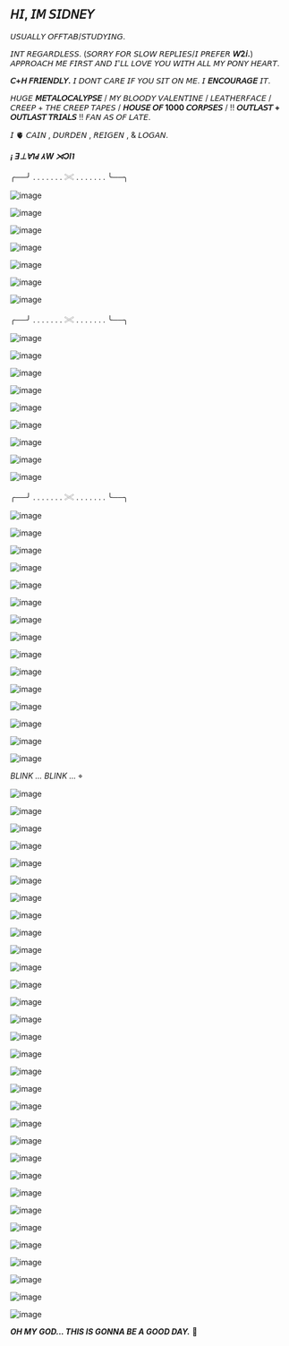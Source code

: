 ## 𝘏𝘐, 𝘐𝘔 𝘚𝘐𝘋𝘕𝘌𝘠
𝘜𝘚𝘜𝘈𝘓𝘓𝘠 𝘖𝘍𝘍𝘛𝘈𝘉/𝘚𝘛𝘜𝘋𝘠𝘐𝘕𝘎.

𝘐𝘕𝘛 𝘙𝘌𝘎𝘈𝘙𝘋𝘓𝘌𝘚𝘚. (𝘚𝘖𝘙𝘙𝘠 𝘍𝘖𝘙 𝘚𝘓𝘖𝘞 𝘙𝘌𝘗𝘓𝘐𝘌𝘚/𝘐 𝘗𝘙𝘌𝘍𝘌𝘙 **𝘞2𝘪.**) 𝘈𝘗𝘗𝘙𝘖𝘈𝘊𝘏 𝘔𝘌 𝘍𝘐𝘙𝘚𝘛 𝘈𝘕𝘋 𝘐'𝘓𝘓 𝘓𝘖𝘝𝘌 𝘠𝘖𝘜 𝘞𝘐𝘛𝘏 𝘈𝘓𝘓 𝘔𝘠 𝘗𝘖𝘕𝘠 𝘏𝘌𝘈𝘙𝘛. 

**𝘊+𝘏 𝘍𝘙𝘐𝘌𝘕𝘋𝘓𝘠.** 𝘐 𝘋𝘖𝘕𝘛 𝘊𝘈𝘙𝘌 𝘐𝘍 𝘠𝘖𝘜 𝘚𝘐𝘛 𝘖𝘕 𝘔𝘌. 𝘐 **𝘌𝘕𝘊𝘖𝘜𝘙𝘈𝘎𝘌** 𝘐𝘛.

𝘏𝘜𝘎𝘌 **𝘔𝘌𝘛𝘈𝘓𝘖𝘊𝘈𝘓𝘠𝘗𝘚𝘌** / 𝘔𝘠 𝘉𝘓𝘖𝘖𝘋𝘠 𝘝𝘈𝘓𝘌𝘕𝘛𝘐𝘕𝘌 / 𝘓𝘌𝘈𝘛𝘏𝘌𝘙𝘍𝘈𝘊𝘌 / 𝘊𝘙𝘌𝘌𝘗 + 𝘛𝘏𝘌 𝘊𝘙𝘌𝘌𝘗 𝘛𝘈𝘗𝘌𝘚 / **𝘏𝘖𝘜𝘚𝘌 𝘖𝘍 1000 𝘊𝘖𝘙𝘗𝘚𝘌𝘚** / !! **𝘖𝘜𝘛𝘓𝘈𝘚𝘛 + 𝘖𝘜𝘛𝘓𝘈𝘚𝘛 𝘛𝘙𝘐𝘈𝘓𝘚** !! 𝘍𝘈𝘕 𝘈𝘚 𝘖𝘍 𝘓𝘈𝘛𝘌.

𝘐 🫀 𝘊𝘈𝘐𝘕 , 𝘋𝘜𝘙𝘋𝘌𝘕 , 𝘙𝘌𝘐𝘎𝘌𝘕 , & 𝘓𝘖𝘎𝘈𝘕.


***¡ Ǝ⊥∀˥Ԁ ⅄W ⋊ƆI˥***


╭──╯ . . . . . . .    𓏵    . . . . .  . . ╰──╮

![image](https://github.com/user-attachments/assets/6b2ff4a9-6c71-4eaf-b386-d3e5ede8da9f)

![image](https://github.com/user-attachments/assets/95d5231b-57a9-47cb-a2c3-f90f6bd6eba6)

![image](https://github.com/user-attachments/assets/eab4fdee-ad91-4e1c-8397-8118c9847532)

![image](https://github.com/user-attachments/assets/058422ad-babb-4a26-9a6c-d0b6a9bd92dd)






![image](https://github.com/user-attachments/assets/04cd6db2-e5db-43ea-947d-34f3aa5f0adb)

![image](https://github.com/user-attachments/assets/1a1f934d-1d8b-41a6-80c3-1f4f3e656766)




![image](https://github.com/user-attachments/assets/da7e46b2-37c8-4214-8fa9-d210f08e28ef)

╭──╯ . . . . . . .    𓏵    . . . . .  . . ╰──╮



![image](https://github.com/user-attachments/assets/de11797d-862f-405f-9e6f-47266f62e29f)


![image](https://github.com/user-attachments/assets/04ca80f6-73dc-4680-bfea-bdfc8ef87e33)


![image](https://github.com/user-attachments/assets/3c492925-a3ff-40cf-b982-ecfba80cff26)


![image](https://github.com/user-attachments/assets/c43d4ef1-ef51-4027-9228-a8058e3333ee)


![image](https://github.com/user-attachments/assets/dc695afd-ad4e-4401-a61d-a35cd9a4b4f3)


![image](https://github.com/user-attachments/assets/72f4cb6e-12c9-47ea-94f9-6d7acaf29f58)


![image](https://github.com/user-attachments/assets/9866d18b-df06-423d-ade3-4817c3fee4e0)


![image](https://github.com/user-attachments/assets/c164621a-288a-4142-8eb9-3fbac0fd12ec)



![image](https://github.com/user-attachments/assets/48903acf-d8c6-4438-931e-682cfc57702c)

╭──╯ . . . . . . .    𓏵    . . . . .  . . ╰──╮

![image](https://github.com/user-attachments/assets/d8ae81b0-41a8-4c86-806e-1b1b883210c2)

![image](https://github.com/user-attachments/assets/036a881a-010c-41d1-8f1c-978f9360c14a)


![image](https://github.com/user-attachments/assets/120c1bc8-c673-4779-b0c7-c3e359045550)


![image](https://github.com/user-attachments/assets/d77890ab-0fbe-4ba4-90ab-18c08df77f7a)


![image](https://github.com/user-attachments/assets/cff90bfd-9972-4ccd-8f33-7fdc6a1901df)



![image](https://github.com/user-attachments/assets/50fe89c2-722e-4c45-9e44-960ed5c159a3)


![image](https://github.com/user-attachments/assets/a2b03bea-caab-40ea-ab8a-e0669fe3564d)



![image](https://github.com/user-attachments/assets/091ee256-59fb-4870-92a6-bbe41a45fd64)


![image](https://github.com/user-attachments/assets/17a1a411-0bb9-4f62-96aa-3d393d7a48fe)


![image](https://github.com/user-attachments/assets/2f8fc14b-cc2b-415f-aea2-fae096503d70)


![image](https://github.com/user-attachments/assets/ba9d976a-3284-4d84-b51f-d02d3313752e)


![image](https://github.com/user-attachments/assets/3f00f4b7-8821-42c4-b2bb-33668865dae0)

![image](https://github.com/user-attachments/assets/493bdf5a-978c-4e97-8d53-8741887cd410)


![image](https://github.com/user-attachments/assets/dbe246e2-6af2-4c29-b7ad-9ea3dbf9842d)





![image](https://github.com/user-attachments/assets/1a537e61-1c04-41b3-8dbe-4a20b57dcd86)

 *BLINK ...* *BLINK ...* ⌖


![image](https://github.com/user-attachments/assets/b1c51cd5-268f-4ef3-9ae0-dc6cd627a2a4)


![image](https://github.com/user-attachments/assets/f4cf11f1-4c6e-44f1-85c0-33d4769a43ee)



![image](https://github.com/user-attachments/assets/f355da8b-7175-4dc2-8534-e00fb297b83c)


![image](https://github.com/user-attachments/assets/f13a41f6-4677-46da-bda9-e29f5642d2eb)



![image](https://github.com/user-attachments/assets/b5c2223a-97f8-4b21-83d5-ef31186a4ab9)

![image](https://github.com/user-attachments/assets/1e85ad87-249a-4886-a878-bcef1504db04)


![image](https://github.com/user-attachments/assets/0311a58a-34a2-434c-a530-0a60e16bcc38)


![image](https://github.com/user-attachments/assets/904f107e-97c3-4bf4-bb43-d6a29cef3983)


![image](https://github.com/user-attachments/assets/aa58d321-5f62-44fb-96a6-4d73c8d2a180)


![image](https://github.com/user-attachments/assets/83008787-da6b-4856-a7df-eb4cf3bc2625)


![image](https://github.com/user-attachments/assets/0a565ad8-6b85-4cad-9e1e-973425f4f34a)

![image](https://github.com/user-attachments/assets/a98bddf1-2a15-4d36-9fcf-86bbd0b2ed03)


![image](https://github.com/user-attachments/assets/d436ca51-e709-42f5-88fd-6232816da063)


![image](https://github.com/user-attachments/assets/11dfd6cd-1ff5-4940-b7a8-7dde164dc93c)




![image](https://github.com/user-attachments/assets/bd44cfda-fcba-4dc8-bc27-c63f97671a19)



![image](https://github.com/user-attachments/assets/e1a694b0-d0ce-42c1-aa89-990325bd88f7)


![image](https://github.com/user-attachments/assets/a8064934-ebbc-46c6-aaab-57c6df1db785)




![image](https://github.com/user-attachments/assets/4537e3b5-9acc-401c-bb05-38d9a3a9e18e)


![image](https://github.com/user-attachments/assets/6235469b-1dee-43a6-bedb-98823cf96a32)


![image](https://github.com/user-attachments/assets/b3576c4c-cc21-4b84-9d76-95be9467e518)


![image](https://github.com/user-attachments/assets/6edc6ef4-edf9-4b2c-b0ea-72306c079ddd)


![image](https://github.com/user-attachments/assets/7f052500-bcc4-4a5a-b13b-c4f804ae6ee2)

![image](https://github.com/user-attachments/assets/1797f006-5ab6-4f11-91b3-96e6cf60aef1)

![image](https://github.com/user-attachments/assets/cde76a26-28d9-40ad-93ac-983676d1b811)


![image](https://github.com/user-attachments/assets/926d481b-b07b-4e5b-949c-b1c364f0664f)

![image](https://github.com/user-attachments/assets/4dc2a665-9d0a-43b7-ade1-c07f4faf2f74)


![image](https://github.com/user-attachments/assets/6ca5b3a1-8429-4934-8461-23267ea6ce1e)

![image](https://github.com/user-attachments/assets/e96d78c8-a112-4a66-be4e-f59f9a4b3144)

![image](https://github.com/user-attachments/assets/fc1e609b-8049-4086-bc20-76a1f292af68)


![image](https://github.com/user-attachments/assets/f62ed083-b16b-46a8-8280-1d0c4fb8b50b)


![image](https://github.com/user-attachments/assets/22d44430-c42d-4dd7-852a-ed721cbbf38a)

***OH MY GOD... THIS IS GONNA BE A GOOD DAY.*** 🐾

<!--**MOUTHOFMETAL/MOUTHOFMETAL** is a ✨ _special_ ✨ repository because its `README.md` (this file) appears on your GitHub profile.

Here are some ideas to get you started:

- 🔭 I’m currently working on ...
- 🌱 I’m currently learning ...
- 👯 I’m looking to collaborate on ...
- 🤔 I’m looking for help with ...
- 💬 Ask me about ...
- 📫 How to reach me: ...
- 😄 Pronouns: ...
- ⚡ Fun fact: ...
-->
